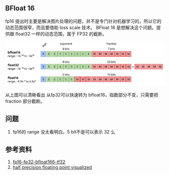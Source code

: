 
## BFloat 16
fp16 提出时主要是解决图片处理的问题，并不是专门针对机器学习的，所以它的动态范围很窄，而且要借助 loss scale 技术。 BFloat 16 是想解决这个问题。提供跟 float32 一样的动态范围，属于 FP32 的截断。

![](./imgs/bfloat16.png)

从上图可以清晰看出 从fp32可以快速转为 bfloat16，指数部分不变，只需要把 fraction 部分截断。


## 问题
1. fp16的 range 没太看明白。5 bit不是可以表示 32 么

## 参考资料
1. [fp16-fp32-bfloat166-tf32](https://moocaholic.medium.com/fp64-fp32-fp16-bfloat16-tf32-and-other-members-of-the-zoo-a1ca7897d407)
2. [half precision floating point visualized](https://observablehq.com/@rreusser/half-precision-floating-point-visualized)
